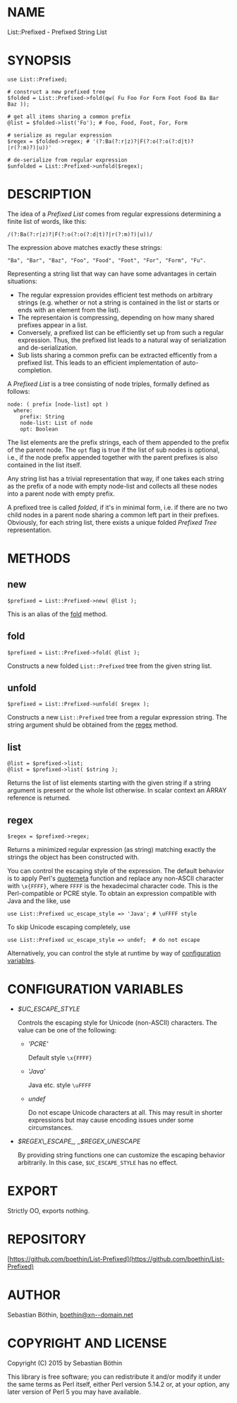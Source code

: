 # NAME

List::Prefixed - Prefixed String List

# SYNOPSIS

    use List::Prefixed;

    # construct a new prefixed tree
    $folded = List::Prefixed->fold(qw( Fu Foo For Form Foot Food Ba Bar Baz ));

    # get all items sharing a common prefix
    @list = $folded->list('Fo'); # Foo, Food, Foot, For, Form

    # serialize as regular expression
    $regex = $folded->regex; # '(?:Ba(?:r|z)?|F(?:o(?:o(?:d|t)?|r(?:m)?)|u))'

    # de-serialize from regular expression
    $unfolded = List::Prefixed->unfold($regex);

# DESCRIPTION

The idea of a _Prefixed List_ comes from regular expressions determining a finite
list of words, like this:

    /(?:Ba(?:r|z)?|F(?:o(?:o(?:d|t)?|r(?:m)?)|u))/
    

The expression above matches exactly these strings:

    "Ba", "Bar", "Baz", "Foo", "Food", "Foot", "For", "Form", "Fu".

Representing a string list that way can have some advantages in certain situations:

- The regular expression provides efficient test methods on arbitrary strings
(e.g. whether or not a string is contained in the list or starts or ends with an element
from the list).
- The representaion is compressing, depending on how many shared prefixes appear in a list.
- Conversely, a prefixed list can be efficiently set up from such a regular expression.
Thus, the prefixed list leads to a natural way of serialization and de-serialization.
- Sub lists sharing a common prefix can be extracted efficently from a prefixed list. 
This leads to an efficient implementation of auto-completion.

A _Prefixed List_ is a tree consisting of node triples, formally defined as follows:

    node: ( prefix [node-list] opt )
      where:
        prefix: String
        node-list: List of node
        opt: Boolean

The list elements are the prefix strings, each of them appended to the prefix of the parent node. 
The `opt` flag is true if the list of sub nodes is optional, i.e., if the node prefix appended 
together with the parent prefixes is also contained in the list itself.
      

Any string list has a trivial representation that way, if one takes each string as the prefix
of a node with empty node-list and collects all these nodes into a parent node with empty prefix.

A prefixed tree is called _folded_, if it's in minimal form, i.e. if there are no two
child nodes in a parent node sharing a common left part in their prefixes. Obviously, for 
each string list, there exists a unique folded _Prefixed Tree_ representation.
      

# METHODS

## new

    $prefixed = List::Prefixed->new( @list );

This is an alias of the [fold](#fold) method.

## fold

    $prefixed = List::Prefixed->fold( @list );

Constructs a new folded `List::Prefixed` tree from the given string list.

## unfold

    $prefixed = List::Prefixed->unfold( $regex );

Constructs a new `List::Prefixed` tree from a regular expression string.
The string argument shuld be obtained from the [regex](#regex) method.

## list

    @list = $prefixed->list;
    @list = $prefixed->list( $string );

Returns the list of list elements starting with the given string if a string argument
is present or the whole list otherwise. In scalar context an ARRAY reference is
returned.

## regex

    $regex = $prefixed->regex;

Returns a minimized regular expression (as string) matching exactly the strings
the object has been constructed with.

You can control the escaping style of the expression. The default behavior is
to apply Perl's [quotemeta](http://perldoc.perl.org/functions/quotemeta.html) function
and replace any non-ASCII character with `\x{FFFF}`, where `FFFF` is the hexadecimal
character code. This is the Perl-compatible or PCRE style. To obtain an expression
compatible with Java and the like, use

    use List::Prefixed uc_escape_style => 'Java'; # \uFFFF style

To skip Unicode escaping completely, use

    use List::Prefixed uc_escape_style => undef;  # do not escape

Alternatively, you can control the style at runtime by way of
[configuration variables](#configuration-variables).

# CONFIGURATION VARIABLES

- _$UC\_ESCAPE\_STYLE_

    Controls the escaping style for Unicode (non-ASCII) characters.
    The value can be one of the following:

    - _'PCRE'_

        Default style `\x{FFFF}`

    - _'Java'_

        Java etc. style `\uFFFF`

    - _undef_

        Do not escape Unicode characters at all. This may result in shorter expressions
        but may cause encoding issues under some circumstances.

- _$REGEX\_ESCAPE_, _$REGEX\_UNESCAPE_

    By providing string functions one can customize the escaping behavior arbitrarily.
    In this case, `$UC_ESCAPE_STYLE` has no effect.

# EXPORT

Strictly OO, exports nothing.

# REPOSITORY

[https://github.com/boethin/List-Prefixed](https://github.com/boethin/List-Prefixed)

# AUTHOR

Sebastian Böthin, <boethin@xn--domain.net>

# COPYRIGHT AND LICENSE

Copyright (C) 2015 by Sebastian Böthin

This library is free software; you can redistribute it and/or modify
it under the same terms as Perl itself, either Perl version 5.14.2 or,
at your option, any later version of Perl 5 you may have available.
